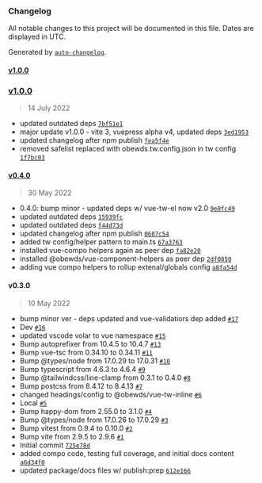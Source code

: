 ### Changelog

All notable changes to this project will be documented in this file. Dates are displayed in UTC.

Generated by [`auto-changelog`](https://github.com/CookPete/auto-changelog).

#### [v1.0.0](https://github.com/obewds/vue-tw-inline/compare/v1.0.0...v1.0.0)

### [v1.0.0](https://github.com/obewds/vue-tw-inline/compare/v0.4.0...v1.0.0)

> 14 July 2022

- updated outdated deps [`7bf51e1`](https://github.com/obewds/vue-tw-inline/commit/7bf51e16c5848c8ea2f33a47fc93962d6ce3aefc)
- major update v1.0.0 - vite 3, vuepress alpha v4, updated deps [`3ed1953`](https://github.com/obewds/vue-tw-inline/commit/3ed19539f613c29e6735824279960d5e27a445a2)
- updated changelog after npm publish [`fea5f4e`](https://github.com/obewds/vue-tw-inline/commit/fea5f4e3764523807c3bf932dec4c1c24ae9642f)
- removed safelist replaced with obewds.tw.config.json in tw config [`1f7bc03`](https://github.com/obewds/vue-tw-inline/commit/1f7bc036ec68718858d728a7edf8cae2ccb5d37e)

#### [v0.4.0](https://github.com/obewds/vue-tw-inline/compare/v0.3.0...v0.4.0)

> 30 May 2022

- 0.4.0: bump minor - updated deps w/ vue-tw-el now v2.0 [`9e0fc49`](https://github.com/obewds/vue-tw-inline/commit/9e0fc49f11ca78b3423dfe2bd643d1f9ae8de9b5)
- updated outdated deps [`15939fc`](https://github.com/obewds/vue-tw-inline/commit/15939fc9b774dcc9f2d538facab1597f737247a9)
- updated outdated deps [`f44d73d`](https://github.com/obewds/vue-tw-inline/commit/f44d73d4f5318febf08c676b986ad9cfcccf8f1b)
- updated changelog after npm publish [`0687c54`](https://github.com/obewds/vue-tw-inline/commit/0687c54ac9984d430944b04066543b6e19db772a)
- added tw config/helper pattern to main.ts [`67a3763`](https://github.com/obewds/vue-tw-inline/commit/67a37630701cf4acacd0b0849146dc4253c98825)
- installed vue-compo helpers again as peer dep [`fa82e20`](https://github.com/obewds/vue-tw-inline/commit/fa82e2076945fac16a99532d36fb94cf9e2ea081)
- installed @obewds/vue-component-helpers as peer dep [`2df0850`](https://github.com/obewds/vue-tw-inline/commit/2df085029b81d8a727d7f3296ca5b9f368fba69d)
- adding vue compo helpers to rollup extenal/globals config [`a8fa54d`](https://github.com/obewds/vue-tw-inline/commit/a8fa54d6b77a81ed9b81fb1a207c6269e10b96cd)

#### v0.3.0

> 10 May 2022

- bump minor ver - deps updated and vue-validatiors dep added [`#17`](https://github.com/obewds/vue-tw-inline/pull/17)
- Dev [`#16`](https://github.com/obewds/vue-tw-inline/pull/16)
- updated vscode volar to vue namespace [`#15`](https://github.com/obewds/vue-tw-inline/pull/15)
- Bump autoprefixer from 10.4.5 to 10.4.7 [`#13`](https://github.com/obewds/vue-tw-inline/pull/13)
- Bump vue-tsc from 0.34.10 to 0.34.11 [`#11`](https://github.com/obewds/vue-tw-inline/pull/11)
- Bump @types/node from 17.0.29 to 17.0.31 [`#10`](https://github.com/obewds/vue-tw-inline/pull/10)
- Bump typescript from 4.6.3 to 4.6.4 [`#9`](https://github.com/obewds/vue-tw-inline/pull/9)
- Bump @tailwindcss/line-clamp from 0.3.1 to 0.4.0 [`#8`](https://github.com/obewds/vue-tw-inline/pull/8)
- Bump postcss from 8.4.12 to 8.4.13 [`#7`](https://github.com/obewds/vue-tw-inline/pull/7)
- changed headings/config to @obewds/vue-tw-inline [`#6`](https://github.com/obewds/vue-tw-inline/pull/6)
- Local [`#5`](https://github.com/obewds/vue-tw-inline/pull/5)
- Bump happy-dom from 2.55.0 to 3.1.0 [`#4`](https://github.com/obewds/vue-tw-inline/pull/4)
- Bump @types/node from 17.0.26 to 17.0.29 [`#3`](https://github.com/obewds/vue-tw-inline/pull/3)
- Bump vitest from 0.9.4 to 0.10.0 [`#2`](https://github.com/obewds/vue-tw-inline/pull/2)
- Bump vite from 2.9.5 to 2.9.6 [`#1`](https://github.com/obewds/vue-tw-inline/pull/1)
- Initial commit [`725e78d`](https://github.com/obewds/vue-tw-inline/commit/725e78df89b020a4a13f1361e31b8d64b467695c)
- added compo code, testing full coverage, and initial docs content [`a6d34f0`](https://github.com/obewds/vue-tw-inline/commit/a6d34f035f8aee3c13542c396b37c72502866e71)
- updated package/docs files w/ publish:prep [`612e166`](https://github.com/obewds/vue-tw-inline/commit/612e16644db5445d372fa2dbcaab6c1e1759836f)
